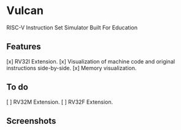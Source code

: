 # Vulcan
RISC-V Instruction Set Simulator Built For Education

## Features
[x] RV32I Extension.
[x] Visualization of machine code and original instructions side-by-side.
[x] Memory visualization.

## To do
[ ] RV32M Extension.
[ ] RV32F Extension.

## Screenshots


